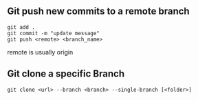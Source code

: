 ## Git push new commits to a remote branch
```
git add .
git commit -m "update message"
git push <remote> <branch_name>
```
remote is usually origin


## Git clone a specific Branch

```
git clone <url> --branch <branch> --single-branch [<folder>]
```

